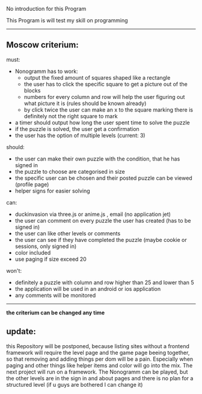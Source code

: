 No introduction for this Program

This Program is will test my skill on programming

---

## Moscow criterium:

must:
* Nonogramm has to work:
    * output the fixed amount of squares shaped like a rectangle
    * the user has to click the specific square to get a picture out of the blocks
    * numbers for every column and row will help the user figuring out what picture it is (rules should be known already)
    * by click twice the user can make an x to the square marking there is definitely not the right square to mark
* a timer should output how long the user spent time to solve the puzzle
* if the puzzle is solved, the user get a confirmation
* the user has the option of multiple levels (current: 3)

should:
* the user can make their own puzzle with the condition, that he has signed in
* the puzzle to choose are categorised in size
* the specific user can be chosen and their posted puzzle can be viewed (profile page)
* helper signs for easier solving

can:
* duckinvasion via three.js or anime.js , email (no application jet)
* the user can comment on every puzzle the user has created (has to be signed in)
* the user can like other levels or comments
* the user can see if they have completed the puzzle (maybe cookie or sessions, only signed in)
* color included
* use paging if size exceed 20

won't:
* definitely a puzzle with column and row higher than 25 and lower than 5
* the application will be used in an android or ios application
* any comments will be monitored

---
**the criterium can be changed any time**

## update:
this Repository will be postponed, because listing sites without a frontend framework will require the level page and the game page beeing together, so that removing and adding things per dom will be a pain. Especially when paging and other things like helper items and color will go into the mix. The next project will run on a framework. The Nonogramm can be played, but the other levels are in the sign in and about pages and there is no plan for a structured level (if u guys are bothered I can change it)

